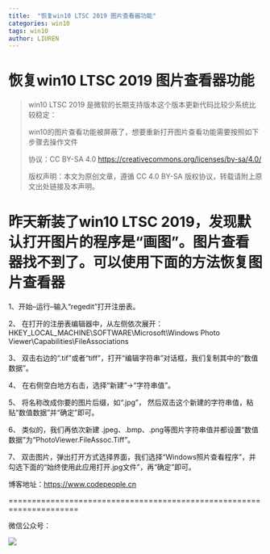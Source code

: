 ```yaml
---
title:  "恢复win10 LTSC 2019 图片查看器功能"
categories: win10
tags: win10
author: LIUREN
---
```


# 恢复win10 LTSC 2019 图片查看器功能

> win10 LTSC 2019 是微软的长期支持版本这个版本更新代码比较少系统比较稳定：
>
> win10的图片查看功能被屏蔽了，想要重新打开图片查看功能需要按照如下步骤去操作文件
>
> 协议：CC BY-SA 4.0 https://creativecommons.org/licenses/by-sa/4.0/  
>
> 版权声明：本文为原创文章，遵循 CC 4.0 BY-SA 版权协议，转载请附上原文出处链接及本声明。



# 昨天新装了win10 LTSC 2019，发现默认打开图片的程序是“画图”。图片查看器找不到了。可以使用下面的方法恢复图片查看器

1、开始–运行–输入“regedit”打开注册表。

2、 在打开的注册表编辑器中，从左侧依次展开：HKEY_LOCAL_MACHINE\SOFTWARE\Microsoft\Windows Photo Viewer\Capabilities\FileAssociations

3、 双击右边的“.tif”或者“tiff”，打开“编辑字符串”对话框，我们复制其中的“数值数据”。

4、 在右侧空白地方右击，选择“新建”->“字符串值”。

5、 将名称改成你要的图片后缀，如“.jpg”， 然后双击这个新建的字符串值，粘贴“数值数据”并“确定”即可。

6、 类似的，我们再依次新建 .jpeg、.bmp、.png等图片字符串值并都设置“数值数据”为“PhotoViewer.FileAssoc.Tiff”。

7、 双击图片，弹出打开方式选择界面，我们选择“Windows照片查看程序”，并勾选下面的“始终使用此应用打开.jpg文件”，再“确定”即可。



博客地址：<https://www.codepeople.cn>

=====================================================================

微信公众号：

![](https://www.codepeople.cn/imges/weixin_icon/weixin.jpg)